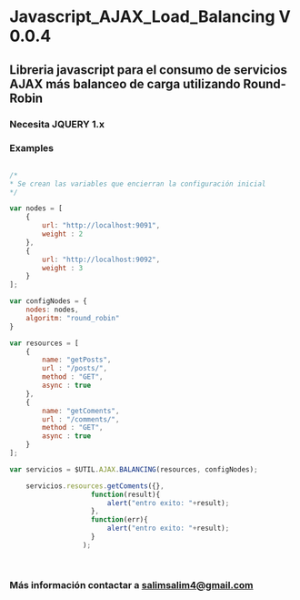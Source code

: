 # Javascript_AJAX_Load_Balancing V 0.0.4

## Libreria javascript para el consumo de servicios AJAX más balanceo de carga utilizando Round-Robin

### Necesita JQUERY 1.x

### Examples

```javascript

/*
* Se crean las variables que encierran la configuración inicial
*/

var nodes = [
    {
        url: "http://localhost:9091",
        weight : 2
    },
    {
        url: "http://localhost:9092",
        weight : 3
    }
];

var configNodes = {
    nodes: nodes,
    algoritm: "round_robin"
}

var resources = [
    {
        name: "getPosts",
        url : "/posts/",
        method : "GET",
        async : true       
    },
    {
        name: "getComents",
        url : "/comments/",
        method : "GET",
        async : true       
    }
];

var servicios = $UTIL.AJAX.BALANCING(resources, configNodes);

    servicios.resources.getComents({},
                    function(result){
                        alert("entro exito: "+result);
                    },
                    function(err){
                        alert("entro exito: "+result);
                    }
                  );

						   
```

### Más información contactar a salimsalim4@gmail.com
